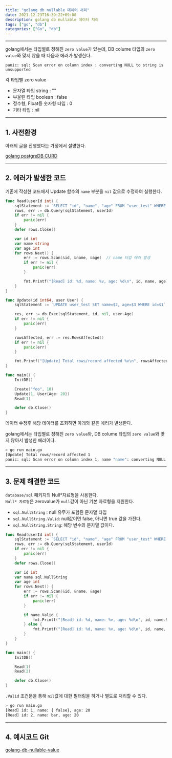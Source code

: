 ```yaml
---
title: "golang db nullable 데이터 처리"
date: 2021-12-23T16:39:22+09:00
description: golang db nullable 데이터 처리
tags: ["go", "db"]
categories: ["Go", "db"]
---
```



---

golang에서는 타입별로 정해진 `zero value`가 있는데, DB colume 타입의 `zero value`와 맞지 않을 때 다음과 에러가 발생한다.

```
panic: sql: Scan error on column index : converting NULL to string is unsupported
```

각 타입별 zero value

- 문자열 타입 string : ""
- 부울린 타입 boolean : false
- 정수형, Float등 숫자형 타입 : 0
- 기타 타입 : nil


---

## 1. 사전환경

아래의 글을 진행했다는 가정에서 설명한다.

[golang postgreDB CURD](https://sangjuncha-dev.github.io/posts/programming/golang/2021-12-16-golang-postgredb-crud/)


---

## 2. 에러가 발생한 코드

기존에 작성한 코드에서 Update 함수의 `name` 부분을 `nil` 값으로 수정하여 실행한다.

```go
func Read(userId int) {
	sqlStatement := `SELECT "id", "name", "age" FROM "user_test" WHERE $1 = "id"`
	rows, err := db.Query(sqlStatement, userId)
	if err != nil {
		panic(err)
	}
	defer rows.Close()

	var id int
	var name string
	var age int
	for rows.Next() {
		err := rows.Scan(&id, &name, &age)  // name 타입 에러 발생
		if err != nil {
			panic(err)
		}

		fmt.Printf("[Read] id: %d, name: %v, age: %d\n", id, name, age)
	}
}

func Update(id int64, user User) {
	sqlStatement := `UPDATE user_test SET name=$2, age=$3 WHERE id=$1`

	res, err := db.Exec(sqlStatement, id, nil, user.Age)
	if err != nil {
		panic(err)
	}

	rowsAffected, err := res.RowsAffected()
	if err != nil {
		panic(err)
	}

	fmt.Printf("[Update] Total rows/record affected %v\n", rowsAffected)
}

func main() {
	InitDB()

    Create("foo", 10)
    Update(1, User{Age: 20})
	Read(1)

	defer db.Close()
}
```

데이터 수정후 해당 데이터를 조회하면 아래와 같은 에러가 발생한다. 

golang에서는 타입별로 정해진 `zero value`와, DB colume 타입의 `zero value`와 맞지 않아서 발생한 에러이다.

```bash
> go run main.go
[Update] Total rows/record affected 1
panic: sql: Scan error on column index 1, name "name": converting NULL to string is unsupported
```


---

## 3. 문제 해결한 코드

`database/sql` 패키지의 Null*자료형을 사용한다.  
`Null* 자료형`은 zerovalue가 `null`값이 아닌 기본 자료형을 지원한다.

- `sql.NullString` : null 유무가 포함된 문자열 타입
- `sql.NullString.Valid`: null값이면 false, 아니면 true 값을 가진다.
- `sql.NullString.String`: 해당 변수의 문자열 값이다.

```go
func Read(userId int) {
	sqlStatement := `SELECT "id", "name", "age" FROM "user_test" WHERE $1 = "id"`
	rows, err := db.Query(sqlStatement, userId)
	if err != nil {
		panic(err)
	}
	defer rows.Close()

	var id int
	var name sql.NullString
	var age int
	for rows.Next() {
		err := rows.Scan(&id, &name, &age)
		if err != nil {
			panic(err)
		}

		if name.Valid {
			fmt.Printf("[Read] id: %d, name: %v, age: %d\n", id, name.String, age)
		} else {
			fmt.Printf("[Read] id: %d, name: %v, age: %d\n", id, name, age)
		}
	}
}

func main() {
	InitDB()

	Read(1)
	Read(2)

	defer db.Close()
}
```

`.Valid` 조건문을 통해 `nil`값에 대한 필터링을 하거나 별도로 처리할 수 있다.

```bash
> go run main.go
[Read] id: 1, name: { false}, age: 20
[Read] id: 2, name: bar, age: 20
```


---

## 4. 예시코드 Git

[golang-db-nullable-value](https://github.com/SangjunCha-dev/blog/tree/main/golang/golang-db-nullable-value)
